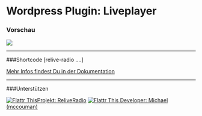 Wordpress Plugin: Liveplayer
=======================================


### Vorschau

<img src="https://raw.github.com/ReliveRadio/reliveradio-wordpress-plugin_liveplayer/master/screenhot.png">


----

###Shortcode [relive-radio ....]

<a href="http://doc.wikibyte.org/ReliveRadio/PlugIns/Shortcode_Webplayer">Mehr Infos findest Du in der Dokumentation</a>



----



###Unterstützen
<!--Relive Radio-->
<a href="http://flattr.com/thing/973782/ReliveRadio-de-Podcasts-rund-um-die-Uhr">
<img src="https://raw.github.com/ReliveRadio/reliveradio-ressources/master/flattr/rr-flattr-buttons.jpg" 
alt="Flattr This" title="Flattr This" style="max-width:100%;">Projekt: ReliveRadio</a>  

<!--McCouman-->
<a href="https://flattr.com/profile/mccouman">
<img src="https://raw.github.com/ReliveRadio/reliveradio-ressources/master/flattr/rr-flattr-buttons.jpg" 
alt="Flattr This" title="Flattr This" style="max-width:100%;"> Developer: Michael (mccouman)</a> 
